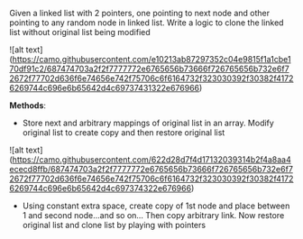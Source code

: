 Given a linked list with 2 pointers, one pointing to next node and other pointing to any random node in linked list. Write a logic to clone the linked list without original list being modified

![alt text] (https://camo.githubusercontent.com/e10213ab87297352c04e9815f1a1cbe170df91c2/687474703a2f2f7777772e6765656b73666f726765656b732e6f72672f77702d636f6e74656e742f75706c6f6164732f323030392f30382f41726269744c696e6b65642d4c69737431322e676966)


**Methods**:
- Store next and arbitrary mappings of original list in an array. Modify original list to create copy and then restore original list

![alt text] (https://camo.githubusercontent.com/622d28d7f4d17132039314b2f4a8aa4ececd8ffb/687474703a2f2f7777772e6765656b73666f726765656b732e6f72672f77702d636f6e74656e742f75706c6f6164732f323030392f30382f41726269744c696e6b65642d4c697374322e676966)   


- Using constant extra space, create copy of 1st node and place between 1 and second node...and so on… Then copy arbitrary link. Now restore original list and clone list by playing with pointers 
